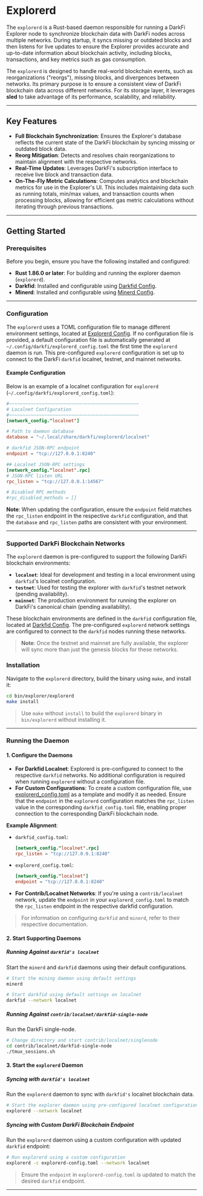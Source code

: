 # Explorerd

The `explorerd` is a Rust-based daemon responsible for running a DarkFi Explorer node to synchronize blockchain data with DarkFi nodes across multiple networks. During startup, it syncs missing or outdated blocks and then listens for live updates to ensure the Explorer provides accurate and up-to-date information about blockchain activity, including blocks, transactions, and key metrics such as gas consumption.

The `explorerd` is designed to handle real-world blockchain events, such as reorganizations ("reorgs"), missing blocks, and divergences between networks. Its primary purpose is to ensure a consistent view of DarkFi blockchain data across different networks. For its storage layer, it leverages **sled** to take advantage of its performance, scalability, and reliability.

---

## Key Features

- **Full Blockchain Synchronization**: Ensures the Explorer's database reflects the current state of the DarkFi blockchain by syncing missing or outdated block data.
- **Reorg Mitigation**: Detects and resolves chain reorganizations to maintain alignment with the respective networks.
- **Real-Time Updates**: Leverages DarkFi's subscription interface to receive live block and transaction data.
- **On-The-Fly Metric Calculations**: Computes analytics and blockchain metrics for use in the Explorer's UI. This includes maintaining data such as running totals, min/max values, and transaction counts when processing blocks, allowing for efficient gas metric calculations without iterating through previous transactions.

---

## Getting Started

### Prerequisites
Before you begin, ensure you have the following installed and configured:

- **Rust 1.86.0 or later**: For building and running the explorer daemon (`explorerd`).
- **Darkfid**: Installed and configurable using [Darkfid Config](../../darkfid/darkfid_config.toml).
- **Minerd**: Installed and configurable using [Minerd Config](../../minerd/minerd_config.toml).

---

### Configuration

The `explorerd` uses a TOML configuration file to manage different environment settings, located at [Explorerd Config](explorerd_config.toml). If no configuration file is provided, a default configuration file is automatically generated at `~/.config/darkfi/explorerd_config.toml` the first time the `explorerd` daemon is run. This pre-configured `explorerd` configuration is set up to connect to the DarkFi `darkfid` localnet, testnet, and mainnet networks.

#### Example Configuration

Below is an example of a localnet configuration for `explorerd` (`~/.config/darkfi/explorerd_config.toml`):

```toml
#~~~~~~~~~~~~~~~~~~~~~~~~~~~~~~~~~~~~~~~~~~~~~~~~
# Localnet Configuration
#~~~~~~~~~~~~~~~~~~~~~~~~~~~~~~~~~~~~~~~~~~~~~~~~
[network_config."localnet"]

# Path to daemon database
database = "~/.local/share/darkfi/explorerd/localnet"

# darkfid JSON-RPC endpoint
endpoint = "tcp://127.0.0.1:8240"

## Localnet JSON-RPC settings
[network_config."localnet".rpc]
# JSON-RPC listen URL
rpc_listen = "tcp://127.0.0.1:14567"

# Disabled RPC methods
#rpc_disabled_methods = []
```

**Note**: When updating the configuration, ensure the `endpoint` field matches the `rpc_listen` endpoint in the respective `darkfid` configuration, and that the `database` and `rpc_listen` paths are consistent with your environment.

---

### Supported DarkFi Blockchain Networks

The `explorerd` daemon is pre-configured to support the following DarkFi blockchain environments:

- **`localnet`**: Ideal for development and testing in a local environment using `darkfid`'s localnet configuration.
- **`testnet`**: Used for testing the explorer with `darkfid`'s testnet network (pending availability).
- **`mainnet`**: The production environment for running the explorer on DarkFi's canonical chain (pending availability).

These blockchain environments are defined in the `darkfid` configuration file, located at [Darkfid Config](../darkfid/darkfid_config.toml). The pre-configured `explorerd` network settings are configured to connect to the `darkfid` nodes running these networks.

> **Note**: Once the testnet and mainnet are fully available, the explorer will sync more than just the genesis blocks for these networks.

### Installation

Navigate to the `explorerd` directory, build the binary using `make`, and install it:

```bash
cd bin/explorer/explorerd
make install
```

> Use `make` without `install` to build the `explorerd` binary in `bin/explorerd` without installing it.

---

### Running the Daemon

#### 1. Configure the Daemons

- **For Darkfid Localnet**: Explorerd is pre-configured to connect to the respective `darkfid` networks. No additional configuration is required when running `explorerd` without a configuration file.
- **For Custom Configurations**: To create a custom configuration file, use [explorerd_config.toml](../explorerd_config.toml) as a template and modify it as needed. Ensure that the `endpoint` in the `explorerd` configuration matches the `rpc_listen` value in the corresponding `darkfid_config.toml` file, enabling proper connection to the corresponding DarkFi blockchain node.

**Example Alignment**:

  - `darkfid_config.toml`:
    
    ```toml
    [network_config."localnet".rpc]
    rpc_listen = "tcp://127.0.0.1:8240"
    ```
    
  - `explorerd_config.toml`:
    
    ```toml
    [network_config."localnet"]
    endpoint = "tcp://127.0.0.1:8240"
    ```

- **For Contrib/Localnet Networks**: If you're using a `contrib/localnet` network, update the `endpoint` in your `explorerd_config.toml` to match the `rpc_listen` endpoint in the respective darkfid configuration.

> For information on configuring `darkfid` and `minerd`, refer to their respective documentation.

#### 2. Start Supporting Daemons

##### Running Against `darkfid's localnet`

Start the `minerd` and `darkfid` daemons using their default configurations.

```bash
# Start the mining daemon using default settings
minerd

# Start darkfid using default settings on localnet 
darkfid --network localnet
```

##### Running Against `contrib/localnet/darkfid-single-node`

Run the DarkFi single-node.

```bash
# Change directory and start contrib/localnet/singlenode
cd contrib/localnet/darkfid-single-node
./tmux_sessions.sh
```

#### 3. Start the `explorerd` Daemon
##### Syncing with `darkfid's localnet`

Run the `explorerd` daemon to sync with `darkfid's` localnet blockchain data.

```bash
# Start the explorer daemon using pre-configured localnet configuration
explorerd --network localnet
```

##### Syncing with Custom DarkFi Blockchain Endpoint

Run the `explorerd` daemon using a custom configuration with updated `darkfid` endpoint:

```bash
# Run explorerd using a custom configuration
explorerd -c explorerd-config.toml --network localnet
```

> Ensure the `endpoint` in `explorerd-config.toml` is updated to match the desired `darkfid` endpoint.

---
